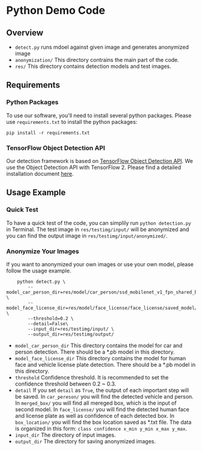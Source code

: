 # Python Demo Code

## Overview
* `detect.py` runs mdoel against given image and generates anonymized image
* `anonymization/` This directory contrains the main part of the code.
* `res/` This directory contains detection models and test images.

## Requirements
### Python Packages
To use our software, you'll need to install several python packages. Please use `requirements.txt` to install the python packages:
```
pip install -r requirements.txt
```
### TensorFlow Object Detection API
Our detection framework is based on [TensorFlow Object Detection API](https://github.com/tensorflow/models/tree/master/research/object_detection). We use the Object Detection API with TensorFlow 2.
Please find a detailed installation document [here](https://github.com/tensorflow/models/blob/master/research/object_detection/g3doc/tf2.md).



## Usage Example
### Quick Test
To have a quick test of the code, you can simplily run `python detection.py` in Terminal. The test image in `res/testimg/input/` will be anonymized and you can find the output image in `res/testimg/input/anonymized/`.

### Anonymize Your Images
If you want to anonymized your own images or use your own model, please follow the usage example.
```
    python detect.py \
        --model_car_person_dir=res/model/car_person/ssd_mobilenet_v1_fpn_shared_box_predictor_640x640_coco14_sync_2018_07_03/saved_model/ \
        --model_face_license_dir=res/model/face_license/face_license/saved_model/ \
        --threshold=0.2 \
        --detail=False\
        --input_dir=res/testimg/input/ \
        --output_dir=res/testimg/output/
```
* `model_car_person_dir` This directory contains the model for car and person detection. There should be a *.pb model in this directory.
* `model_face_license_dir` This directory contains the model for human face and vehicle license plate detection. There should be a *.pb model in this directory.
* `threshold` Confidence threshold. It is recommended to set the confidence threshold between 0.2 ~ 0.3.
* `detail` If you set `detail` as `True`, the output of each important step will be saved. In `car_pereson/` you will find the detected vehicle and person. In `merged_box/` you will find all mereged box, which is the input of second model. In `face_license/` you will find the detected human face and license plate as well as confidence of each detected box. In `box_location/` you will find the box location saved as *.txt file. The data is organized in this form: `class confidence x_min y_min x_max y_max`.
* `input_dir` The directory of input images.
* `output_dir` The directory for saving anonymized images.
